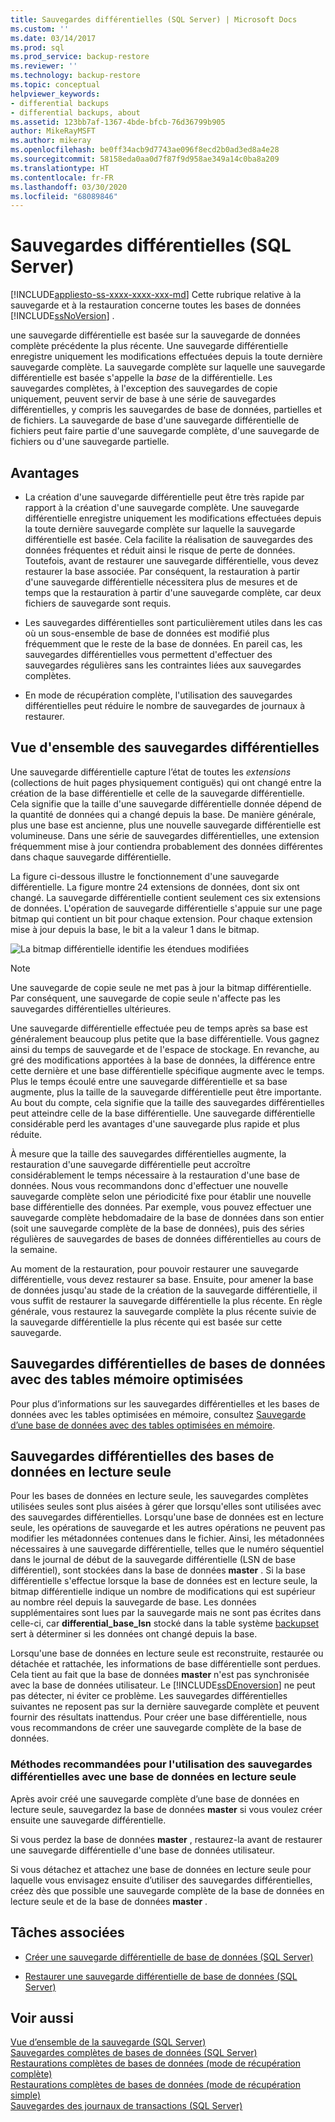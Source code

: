 ```yaml
---
title: Sauvegardes différentielles (SQL Server) | Microsoft Docs
ms.custom: ''
ms.date: 03/14/2017
ms.prod: sql
ms.prod_service: backup-restore
ms.reviewer: ''
ms.technology: backup-restore
ms.topic: conceptual
helpviewer_keywords:
- differential backups
- differential backups, about
ms.assetid: 123bb7af-1367-4bde-bfcb-76d36799b905
author: MikeRayMSFT
ms.author: mikeray
ms.openlocfilehash: be0ff34acb9d7743ae096f8ecd2b0ad3ed8a4e28
ms.sourcegitcommit: 58158eda0aa0d7f87f9d958ae349a14c0ba8a209
ms.translationtype: HT
ms.contentlocale: fr-FR
ms.lasthandoff: 03/30/2020
ms.locfileid: "68089846"
---
```

# <a name="differential-backups-sql-server"></a>Sauvegardes différentielles (SQL Server)
[!INCLUDE[appliesto-ss-xxxx-xxxx-xxx-md](../../includes/appliesto-ss-xxxx-xxxx-xxx-md.md)]
  Cette rubrique relative à la sauvegarde et à la restauration concerne toutes les bases de données [!INCLUDE[ssNoVersion](../../includes/ssnoversion-md.md)] .  
  
 une sauvegarde différentielle est basée sur la sauvegarde de données complète précédente la plus récente. Une sauvegarde différentielle enregistre uniquement les modifications effectuées depuis la toute dernière sauvegarde complète. La sauvegarde complète sur laquelle une sauvegarde différentielle est basée s'appelle la *base* de la différentielle. Les sauvegardes complètes, à l'exception des sauvegardes de copie uniquement, peuvent servir de base à une série de sauvegardes différentielles, y compris les sauvegardes de base de données, partielles et de fichiers. La sauvegarde de base d'une sauvegarde différentielle de fichiers peut faire partie d'une sauvegarde complète, d'une sauvegarde de fichiers ou d'une sauvegarde partielle.  
  
  
##  <a name="benefits"></a><a name="Benefits"></a> Avantages  
  
-   La création d'une sauvegarde différentielle peut être très rapide par rapport à la création d'une sauvegarde complète. Une sauvegarde différentielle enregistre uniquement les modifications effectuées depuis la toute dernière sauvegarde complète sur laquelle la sauvegarde différentielle est basée. Cela facilite la réalisation de sauvegardes des données fréquentes et réduit ainsi le risque de perte de données. Toutefois, avant de restaurer une sauvegarde différentielle, vous devez restaurer la base associée. Par conséquent, la restauration à partir d'une sauvegarde différentielle nécessitera plus de mesures et de temps que la restauration à partir d'une sauvegarde complète, car deux fichiers de sauvegarde sont requis.  
  
-   Les sauvegardes différentielles sont particulièrement utiles dans les cas où un sous-ensemble de base de données est modifié plus fréquemment que le reste de la base de données. En pareil cas, les sauvegardes différentielles vous permettent d'effectuer des sauvegardes régulières sans les contraintes liées aux sauvegardes complètes.  
  
-   En mode de récupération complète, l'utilisation des sauvegardes différentielles peut réduire le nombre de sauvegardes de journaux à restaurer.  
  
##  <a name="overview-of-differential-backups"></a><a name="Overview"></a> Vue d'ensemble des sauvegardes différentielles  
 Une sauvegarde différentielle capture l’état de toutes les *extensions* (collections de huit pages physiquement contiguës) qui ont changé entre la création de la base différentielle et celle de la sauvegarde différentielle. Cela signifie que la taille d'une sauvegarde différentielle donnée dépend de la quantité de données qui a changé depuis la base. De manière générale, plus une base est ancienne, plus une nouvelle sauvegarde différentielle est volumineuse. Dans une série de sauvegardes différentielles, une extension fréquemment mise à jour contiendra probablement des données différentes dans chaque sauvegarde différentielle.  
  
 La figure ci-dessous illustre le fonctionnement d'une sauvegarde différentielle. La figure montre 24 extensions de données, dont six ont changé. La sauvegarde différentielle contient seulement ces six extensions de données. L'opération de sauvegarde différentielle s'appuie sur une page bitmap qui contient un bit pour chaque extension. Pour chaque extension mise à jour depuis la base, le bit a la valeur 1 dans le bitmap.  
  
 ![La bitmap différentielle identifie les étendues modifiées](../../relational-databases/backup-restore/media/bnr-how-diff-backups-work.gif "La bitmap différentielle identifie les étendues modifiées")  
  
> [!NOTE]  
>  Une sauvegarde de copie seule ne met pas à jour la bitmap différentielle. Par conséquent, une sauvegarde de copie seule n'affecte pas les sauvegardes différentielles ultérieures.  
  
 Une sauvegarde différentielle effectuée peu de temps après sa base est généralement beaucoup plus petite que la base différentielle. Vous gagnez ainsi du temps de sauvegarde et de l'espace de stockage. En revanche, au gré des modifications apportées à la base de données, la différence entre cette dernière et une base différentielle spécifique augmente avec le temps. Plus le temps écoulé entre une sauvegarde différentielle et sa base augmente, plus la taille de la sauvegarde différentielle peut être importante. Au bout du compte, cela signifie que la taille des sauvegardes différentielles peut atteindre celle de la base différentielle. Une sauvegarde différentielle considérable perd les avantages d'une sauvegarde plus rapide et plus réduite.  
  
 À mesure que la taille des sauvegardes différentielles augmente, la restauration d'une sauvegarde différentielle peut accroître considérablement le temps nécessaire à la restauration d'une base de données. Nous vous recommandons donc d'effectuer une nouvelle sauvegarde complète selon une périodicité fixe pour établir une nouvelle base différentielle des données. Par exemple, vous pouvez effectuer une sauvegarde complète hebdomadaire de la base de données dans son entier (soit une sauvegarde complète de la base de données), puis des séries régulières de sauvegardes de bases de données différentielles au cours de la semaine.  
  
 Au moment de la restauration, pour pouvoir restaurer une sauvegarde différentielle, vous devez restaurer sa base. Ensuite, pour amener la base de données jusqu'au stade de la création de la sauvegarde différentielle, il vous suffit de restaurer la sauvegarde différentielle la plus récente. En règle générale, vous restaurez la sauvegarde complète la plus récente suivie de la sauvegarde différentielle la plus récente qui est basée sur cette sauvegarde.  
  
## <a name="differential-backups-of-databases-with-memory-optimized-tables"></a>Sauvegardes différentielles de bases de données avec des tables mémoire optimisées  
 Pour plus d’informations sur les sauvegardes différentielles et les bases de données avec les tables optimisées en mémoire, consultez [Sauvegarde d’une base de données avec des tables optimisées en mémoire](../../relational-databases/in-memory-oltp/backing-up-a-database-with-memory-optimized-tables.md).  
  
##  <a name="differential-backups-of-read-only-databases"></a><a name="ReadOnlyDbs"></a> Sauvegardes différentielles des bases de données en lecture seule  
 Pour les bases de données en lecture seule, les sauvegardes complètes utilisées seules sont plus aisées à gérer que lorsqu'elles sont utilisées avec des sauvegardes différentielles. Lorsqu'une base de données est en lecture seule, les opérations de sauvegarde et les autres opérations ne peuvent pas modifier les métadonnées contenues dans le fichier. Ainsi, les métadonnées nécessaires à une sauvegarde différentielle, telles que le numéro séquentiel dans le journal de début de la sauvegarde différentielle (LSN de base différentiel), sont stockées dans la base de données **master** . Si la base différentielle s'effectue lorsque la base de données est en lecture seule, la bitmap différentielle indique un nombre de modifications qui est supérieur au nombre réel depuis la sauvegarde de base. Les données supplémentaires sont lues par la sauvegarde mais ne sont pas écrites dans celle-ci, car **differential_base_lsn** stocké dans la table système [backupset](../../relational-databases/system-tables/backupset-transact-sql.md) sert à déterminer si les données ont changé depuis la base.  
  
 Lorsqu'une base de données en lecture seule est reconstruite, restaurée ou détachée et rattachée, les informations de base différentielle sont perdues. Cela tient au fait que la base de données **master** n'est pas synchronisée avec la base de données utilisateur. Le [!INCLUDE[ssDEnoversion](../../includes/ssdenoversion-md.md)] ne peut pas détecter, ni éviter ce problème. Les sauvegardes différentielles suivantes ne reposent pas sur la dernière sauvegarde complète et peuvent fournir des résultats inattendus. Pour créer une base différentielle, nous vous recommandons de créer une sauvegarde complète de la base de données.  
  
### <a name="best-practices-for-using-differential-backups-with-a-read-only-database"></a>Méthodes recommandées pour l'utilisation des sauvegardes différentielles avec une base de données en lecture seule  
 Après avoir créé une sauvegarde complète d’une base de données en lecture seule, sauvegardez la base de données **master** si vous voulez créer ensuite une sauvegarde différentielle.  
  
 Si vous perdez la base de données **master** , restaurez-la avant de restaurer une sauvegarde différentielle d'une base de données utilisateur.  
  
 Si vous détachez et attachez une base de données en lecture seule pour laquelle vous envisagez ensuite d’utiliser des sauvegardes différentielles, créez dès que possible une sauvegarde complète de la base de données en lecture seule et de la base de données **master** .  
  
##  <a name="related-tasks"></a><a name="RelatedTasks"></a> Tâches associées  
  
-   [Créer une sauvegarde différentielle de base de données &#40;SQL Server&#41;](../../relational-databases/backup-restore/create-a-differential-database-backup-sql-server.md)  
  
-   [Restaurer une sauvegarde différentielle de base de données &#40;SQL Server&#41;](../../relational-databases/backup-restore/restore-a-differential-database-backup-sql-server.md)  
  
  
## <a name="see-also"></a>Voir aussi  
 [Vue d’ensemble de la sauvegarde &#40;SQL Server&#41;](../../relational-databases/backup-restore/backup-overview-sql-server.md)   
 [Sauvegardes complètes de bases de données &#40;SQL Server&#41;](../../relational-databases/backup-restore/full-database-backups-sql-server.md)   
 [Restaurations complètes de bases de données &#40;mode de récupération complète&#41;](../../relational-databases/backup-restore/complete-database-restores-full-recovery-model.md)   
 [Restaurations complètes de bases de données &#40;mode de récupération simple&#41;](../../relational-databases/backup-restore/complete-database-restores-simple-recovery-model.md)   
 [Sauvegardes des journaux de transactions &#40;SQL Server&#41;](../../relational-databases/backup-restore/transaction-log-backups-sql-server.md)  
  
  
